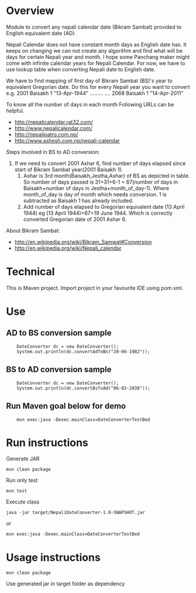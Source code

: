 # Overview
Module to convert any nepali calendar date (Bikram Sambat) provided to English equivalent date (AD).


Nepali Calendar does not have constant month days as English date has. It keeps on changing we can not create any algorithm and find what will be days for certain Nepali year and month. I hope some Panchang maker might come with infinite calendar years for Nepali Calendar. For now, we have to use lookup table when converting Nepali date to English date.

We have to find mapping of first day of Bikram Sambat (BS)'s year to equivalent Gregorian date. Do this for every Nepali year you want to convert e.g. 2001 Baisakh 1 "13-Apr-1944" ......... .... 2068 Baisakh 1 "14-Apr-2011"

To know all the number of days in each month
Following URLs can be helpful. 

* http://nepalicalendar.rat32.com/
* http://www.nepalicalendar.com/
* http://nepalipatro.com.np/
* http://www.ashesh.com.np/nepali-calendar

Steps involved in BS to AD conversion: 
1. If we need to convert 2001 Ashar 6, find number of days elapsed since start of Bikram Sambat year(2001 Baisakh 1).
      1. Ashar is 3rd month(Baisakh,Jestha,Ashar) of BS as depicted in table. So number of days passed is 31+31+6-1 = 67(number of days in Baisakh+number of days in Jestha+month_of_day-1). Where month_of_day is day of month which needs conversion. 1 is subtracted as Baisakh 1 has already included.
      2. Add number of days elapsed to Gregorian equivalent date (13 April 1944) eg (13 April 1944)+67=19 June 1944. Which is correctly converted Gregorian date of 2001 Ashar 6.

About Bikram Sambat: 
* http://en.wikipedia.org/wiki/Bikram_Samwat#Conversion
* http://en.wikipedia.org/wiki/Nepali_calendar

# Technical 
This is Maven project. Import project in your favourite IDE using pom.xml. 

# Use 
## AD to BS conversion sample
        DateConverter dc = new DateConverter();
        System.out.println(dc.convertAdToBs("20-06-1982"));

 ## BS to AD conversion sample
        DateConverter dc = new DateConverter();
        System.out.println(dc.convertBsToAd("06-03-2038"));
        
 ## Run Maven goal below for demo 
        
        mvn exec:java -Dexec.mainClass=DateConverterTestBed


# Run instructions 
    
Generate JAR
    
    mvn clean package  
    
Run only test 
    
    mvn test 
     
Execute class 
    
    java -jar target/NepaliDateConverter-1.0-SNAPSHOT.jar 
or 
   
    mvn exec:java -Dexec.mainClass=DateConverterTestBed
    
# Usage instructions 
    mvn clean package 

Use generated jar in target folder as dependency  